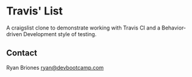 # Travis' List

A craigslist clone to demonstrate working with Travis CI and a Behavior-driven Development style of testing.

## Contact

Ryan Briones <ryan@devbootcamp.com>